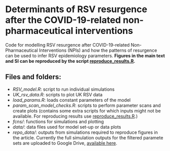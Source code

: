 # Determinants of RSV resurgence after the COVID-19-related non-pharmaceutical interventions

Code for modelling RSV resurgence after COVID-19-related Non-Pharmaceutical Interventions (NPIs) and how the patterns of resurgence can be used to infer RSV epidemiology parameters.
**Figures in the main text and SI can be reproduced by the script [reproduce_results.R](https://github.com/mbkoltai/RSV-model/blob/master/reproduce_results.R).**

## Files and folders:

-  _RSV_model.R_: script to run individual simulations
-  _UK_rsv_data.R_: scripts to plot UK RSV data
-  _load_params.R_: loads constant parameters of the model
-  _param_scan_model_checks.R_: scripts to perform parameter scans and create plots (contains some extra scripts for which inputs might not be available. For reproducing results use [reproduce_results.R](https://github.com/mbkoltai/RSV-model/blob/master/reproduce_results.R).)
-  _fcns/_: functions for simulations and plotting
-  _data/_: data files used for model set-up or data plots
-  _repo_data/_: outputs from simulations required to reproduce figures in the article. Currently the full simulation outputs for the filtered paramete sets are uploaded to Google Drive, [available here](https://drive.google.com/file/d/12ohuGEPrVnOxazXnxEGZGwJIwj16frCc/view?usp=sharing).